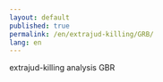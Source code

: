 ```yaml
---
layout: default
published: true
permalink: /en/extrajud-killing/GRB/
lang: en
---
```


extrajud-killing analysis GBR
